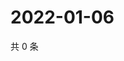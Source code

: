 # 2022-01-06

共 0 条

<!-- BEGIN WEIBO -->
<!-- 最后更新时间 Thu Jan 06 2022 14:18:26 GMT+0800 (China Standard Time) -->

<!-- END WEIBO -->
